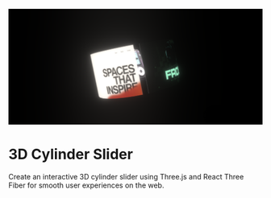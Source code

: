[![Alt text](/public/web4-Photoroom.png '3D slider')](https://cylinder-work-showcase.vercel.app/)

<h1>3D Cylinder Slider</h1>

<p>
Create an interactive 3D cylinder slider using Three.js and React Three Fiber for smooth user experiences on the web.
</p>